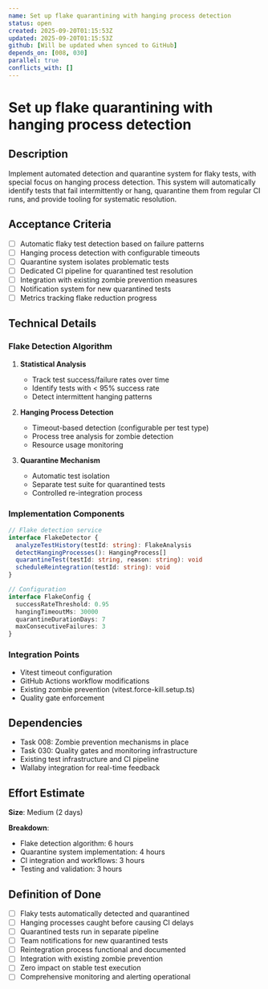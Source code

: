 ```yaml
---
name: Set up flake quarantining with hanging process detection
status: open
created: 2025-09-20T01:15:53Z
updated: 2025-09-20T01:15:53Z
github: [Will be updated when synced to GitHub]
depends_on: [008, 030]
parallel: true
conflicts_with: []
---
```


# Set up flake quarantining with hanging process detection

## Description

Implement automated detection and quarantine system for flaky tests, with
special focus on hanging process detection. This system will automatically
identify tests that fail intermittently or hang, quarantine them from regular CI
runs, and provide tooling for systematic resolution.

## Acceptance Criteria

- [ ] Automatic flaky test detection based on failure patterns
- [ ] Hanging process detection with configurable timeouts
- [ ] Quarantine system isolates problematic tests
- [ ] Dedicated CI pipeline for quarantined test resolution
- [ ] Integration with existing zombie prevention measures
- [ ] Notification system for new quarantined tests
- [ ] Metrics tracking flake reduction progress

## Technical Details

### Flake Detection Algorithm

1. **Statistical Analysis**
   - Track test success/failure rates over time
   - Identify tests with < 95% success rate
   - Detect intermittent hanging patterns

2. **Hanging Process Detection**
   - Timeout-based detection (configurable per test type)
   - Process tree analysis for zombie detection
   - Resource usage monitoring

3. **Quarantine Mechanism**
   - Automatic test isolation
   - Separate test suite for quarantined tests
   - Controlled re-integration process

### Implementation Components

```typescript
// Flake detection service
interface FlakeDetector {
  analyzeTestHistory(testId: string): FlakeAnalysis
  detectHangingProcesses(): HangingProcess[]
  quarantineTest(testId: string, reason: string): void
  scheduleReintegration(testId: string): void
}

// Configuration
interface FlakeConfig {
  successRateThreshold: 0.95
  hangingTimeoutMs: 30000
  quarantineDurationDays: 7
  maxConsecutiveFailures: 3
}
```

### Integration Points

- Vitest timeout configuration
- GitHub Actions workflow modifications
- Existing zombie prevention (vitest.force-kill.setup.ts)
- Quality gate enforcement

## Dependencies

- Task 008: Zombie prevention mechanisms in place
- Task 030: Quality gates and monitoring infrastructure
- Existing test infrastructure and CI pipeline
- Wallaby integration for real-time feedback

## Effort Estimate

**Size**: Medium (2 days)

**Breakdown**:

- Flake detection algorithm: 6 hours
- Quarantine system implementation: 4 hours
- CI integration and workflows: 3 hours
- Testing and validation: 3 hours

## Definition of Done

- [ ] Flaky tests automatically detected and quarantined
- [ ] Hanging processes caught before causing CI delays
- [ ] Quarantined tests run in separate pipeline
- [ ] Team notifications for new quarantined tests
- [ ] Reintegration process functional and documented
- [ ] Integration with existing zombie prevention
- [ ] Zero impact on stable test execution
- [ ] Comprehensive monitoring and alerting operational
